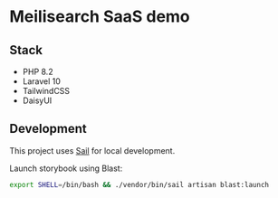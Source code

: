 # Meilisearch SaaS demo

## Stack

- PHP 8.2
- Laravel 10
- TailwindCSS
- DaisyUI
## Development

This project uses [Sail](https://laravel.com/docs/10.x/sail#executing-sail-commands) for local development.

Launch storybook using Blast:

```sh
export SHELL=/bin/bash && ./vendor/bin/sail artisan blast:launch
```

